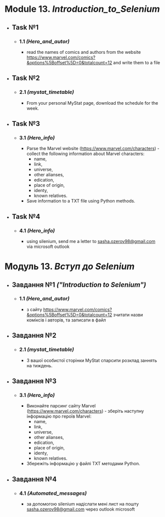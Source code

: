 # Module 13. _Introduction_to_Selenium_

- ## Task №1 
  - ### __1.1__ _(Hero_and_autor)_
    - read the names of comics and authors from the website 
      https://www.marvel.com/comics?&options%5Boffset%5D=0&totalcount=12 
      and write them to a file

- ## Task №2 
  - ### __2.1__ _(mystat_timetable)_
    - From your personal MyStat page, download the schedule for the week.

- ## Task №3
  - ### __3.1__ _(Hero_info)_
    - Parse the Marvel website (https://www.marvel.com/characters) - collect the following information about Marvel characters:
      - name,
      - link,
      - universe,
      - other alianses,
      - edication,
      - place of origin,
      - identy,
      - known relatives.
    - Save information to a TXT file using Python methods.

- ## Task №4
  - ### __4.1__ _(Hero_info)_
    - using silenium, send me a letter to 
      sasha.ozerov98@gmail.com via microsoft outlook
#
#
#
# Модуль 13. _Вступ до Selenium_

- ## Завдання №1 _("Introduction to Selenium")_
  - ### __1.1__ _(Hero_and_autor)_
    - з сайту https://www.marvel.com/comics?&options%5Boffset%5D=0&totalcount=12 
      зчитати назви коміксів і авторів, та записати в файл
 
- ## Завдання №2
  - ### __2.1__ _(mystat_timetable)_
    - З вашої особистої сторінки MyStat спарсити розклад заннять на тиждень.

- ## Завдання №3
  - ### __3.1__ _(Hero_info)_
    - Виконайте парсинг сайту Marvel (https://www.marvel.com/characters) - зберіть наступну інформацію про героїв  Marvel:
      - name,
      - link,
      - universe,
      - other alianses,
      - edication,
      - place of origin,
      - identy,
      - known relatives.
    - Збережіть інформацію у файлі TXT методами Python.

- ## Завдання №4
  - ### __4.1__ _(Automated_messages)_
    - за допомогою silenium надіслати мені лист на пошту 
      sasha.ozerov98@gmail.com через outlook microsoft